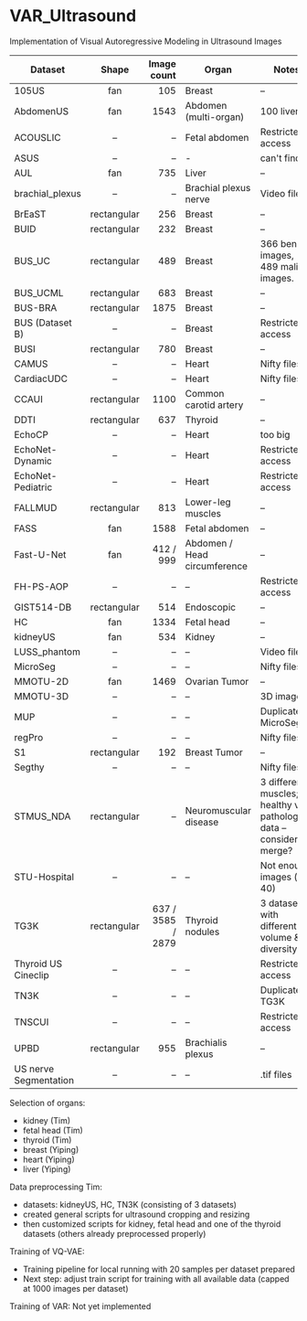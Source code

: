 # VAR_Ultrasound
Implementation of Visual Autoregressive Modeling in Ultrasound Images



| Dataset                |   Shape   | Image count | Organ                               | Notes                                                                                                           |
|------------------------|:---------:|------------:|-------------------------------------|-----------------------------------------------------------------------------------------------------------------|
| 105US                  | fan       |         105 | Breast                              | –                                                                                                               |
| AbdomenUS              | fan       |        1543 | Abdomen (multi-organ)               | 100 liver                                                                                                            |
| ACOUSLIC               | –         |          –  | Fetal abdomen                       | Restricted access                                                                                               |
| ASUS                   | –         |          –  | -                                   | can't find                                                                                                      |
| AUL                    | fan       |         735 | Liver                               | –                                                                                                               |
| brachial_plexus        | –         |          –  | Brachial plexus nerve               | Video files                                                                                                     |
| BrEaST                 | rectangular |        256 | Breast                              | –                                                                                                               |
| BUID                   | rectangular |        232 | Breast                              | –                                                                                                               |
| BUS_UC                 | rectangular |        489 | Breast                              |  366 benign images, 489 mali images.                                                                                                               |
| BUS_UCML               | rectangular |        683 | Breast                              | –                                                                                                               |
| BUS-BRA                | rectangular |       1875 | Breast                              | –                                                                                                               |
| BUS (Dataset B)        | –         |          –  | Breast                              | Restricted access                                                                                               |
| BUSI                   | rectangular |        780 | Breast                              | –                                                                                                               |
| CAMUS                  | –         |          –  | Heart                               | Nifty files                                                                                                     |
| CardiacUDC             | –         |          –  | Heart                               | Nifty files                                                                                                     |
| CCAUI                  | rectangular |       1100 | Common carotid artery               | –                                                                                                               |
| DDTI                   | rectangular |        637 | Thyroid                             | –                                                                                                               |
| EchoCP                 | –         |          –  | Heart                               | too big                                                                                                         |
| EchoNet-Dynamic        | –         |          –  | Heart                               | Restricted access                                                                                               |
| EchoNet-Pediatric      | –         |          –  | Heart                               | Restricted access                                                                                               |
| FALLMUD                | rectangular |        813 | Lower-leg muscles                   | –                                                                                                               |
| FASS                   | fan       |        1588 | Fetal abdomen                       | –                                                                                                               |
| Fast-U-Net             | fan       | 412 / 999  | Abdomen / Head circumference        | –                                                                                                               |
| FH-PS-AOP              | –         |          –  | –                                   | Restricted access                                                                                               |
| GIST514-DB             | rectangular |        514 | Endoscopic                          | –                                                                                                               |
| HC                     | fan       |       1334 | Fetal head                          | –                                                                                                               |
| kidneyUS               | fan       |        534 | Kidney                              | –                                                                                                               |
| LUSS_phantom           | –         |          –  | –                                   | Video files                                                                                                     |
| MicroSeg               | –         |          –  | –                                   | Nifty files                                                                                                     |
| MMOTU-2D               | fan       |       1469 | Ovarian Tumor                       | –                                                                                                               |
| MMOTU-3D               | –         |          –  | –                                   | 3D images                                                                                                       |
| MUP                    | –         |          –  | –                                   | Duplicate MicroSeg                                                                                              |
| regPro                 | –         |          –  | –                                   | Nifty files                                                                                                     |
| S1                     | rectangular |        192 | Breast Tumor                        | –                                                                                                               |
| Segthy                 | –         |          –  | –                                   | Nifty files                                                                                                     |
| STMUS_NDA              | rectangular |          – | Neuromuscular disease               | 3 different muscles; healthy vs pathological data – consider merge?                                             |
| STU-Hospital           | –         |          –  | –                                   | Not enough images (≈ 40)                                                                                        |
| TG3K                   | rectangular | 637 / 3585 / 2879 | Thyroid nodules                   | 3 datasets with different volume & diversity                                                                    |
| Thyroid US Cineclip    | –         |          –  | –                                   | Restricted access                                                                                               |
| TN3K                   | –         |          –  | –                                   | Duplicate TG3K                                                                                                  |
| TNSCUI                 | –         |          –  | –                                   | Restricted access                                                                                               |
| UPBD                   | rectangular |        955 | Brachialis plexus                   | –                                                                                                               |
| US nerve Segmentation  | –         |          –  | –                                   | .tif files                                                                                                      |

Selection of organs:
- kidney (Tim)
- fetal head (Tim)
- thyroid (Tim)
- breast (Yiping)
- heart (Yiping)
- liver (Yiping)

Data preprocessing Tim:
- datasets: kidneyUS, HC, TN3K (consisting of 3 datasets)
- created general scripts for ultrasound cropping and resizing
- then customized scripts for kidney, fetal head and one of the thyroid datasets (others already preprocessed properly)

Training of VQ-VAE:
- Training pipeline for local running with 20 samples per dataset prepared
- Next step: adjust train script for training with all available data (capped at 1000 images per dataset)

Training of VAR:
Not yet implemented
